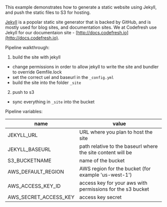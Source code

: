 This example demonstrates how to generate a static website using Jekyll, and push the static files to S3 for hosting.

[Jekyll](http://jekyllrb.com) is a popolar static site generator that is backed by GitHub, and is mostly used for blog sites, and documentation sites. We at Codefresh use Jekyll for our documentaion site - [http://docs.codefresh.io](http://docs.codefresh.io).

Pipeline walkthrough:
1. build the site with jekyll
  - change permissions in order to allow jekyll to write the site and bundler to override Gemfile.lock
  - set the correct uel and baseurl in the `_config.yml`
  - build the site into the folder `_site`
2. push to s3
  - sync everything in `_site` into the bucket

Pipeline variables:

name | value
---|---
JEKYLL_URL|URL where you plan to host the site
JEKYLL_BASEURL|path relative to the baseurl where the site content will be
S3_BUCKETNAME|name of the bucket
AWS_DEFAULT_REGION|AWS region for the bucket (for example 'us-west-1')
AWS_ACCESS_KEY_ID|access key for your aws with permissions for the s3 bucket
AWS_SECRET_ACCESS_KEY|access key secret
